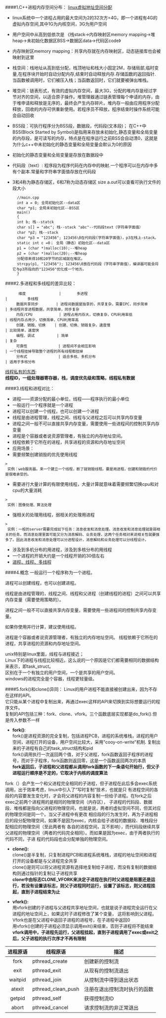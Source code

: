 
####1.C++进程内存空间分布：
[linux虚拟地址空间分配](http://www.cnblogs.com/clover-toeic/p/3754433.html)
  * linux系统中一个进程占用的最大空间为2的32次方=4G，即一个进程有4G的虚拟内存空间,其中1G为内核空间，3G为用户空间
  * 用户空间中从高到低依次是 《栈stack->内存映射区memory mapping->堆heap->未初始化数据区BSS->数据区data->代码区code》
  * 内存映射区memory mapping：共享内存就在内存映射区，动态链接库也会被映射到这里
  * 栈空间：栈地址从高到低分配，栈顶地址和栈大小固定2M，存储局部,临时变量,在程序块开始时自动分配内存,结束时自动释放内存.存储函数的返回指针. 当函数被调用时，它们被压入栈；当函数返回时，它们就要被弹出堆栈。
  * 堆空间：链表形式，有效的虚拟内存空间，最大3G，分配的堆内存是经过字节对齐的空间，以适合原子操作。堆管理器通过链表管理每个申请的内存，由于堆申请和释放是无序的，最终会产生内存碎片。堆内存一般由应用程序分配释放，回收的内存可供重新使用。若程序员不释放，程序结束时操作系统可能会自动回收
  * BSS段：可执行程序分为BSS段，数据段，代码段(文本段)；
  在C++中BSS(Block Started by Symbol)是指用来存放未初始化,静态变量和全局变量的内存段，是可读写的内存，特点是在程序运行之前BSS会自动清0，这就是为什么c++中未初始化的静态变量和全局变量会默认为0的原因
  * 初始化的静态变量和全局变量是存放在数据段中
  * 代码段（text）:  程序段为程序代码在内存中的映射.一个程序可以在内存中多有个副本.常量和字符串字面值存放在代码段

  * 3和4称为静态存储区，6和7称为动态存储区   size a.out可以查看可执行文件的段大小
    
          //main.cpp 
          int a = 0; 全局初始化区--data区 
          char *p1; 全局未初始化区--BSS区
          main() 
          { 
          int b; 栈--statck
          char s[] = "abc"; 栈--stack "abc"--代码段text（字符串字面值）
          char *p2; 栈--stack 
          char *p3 = "123456"; 123456\0在代码段(字符串字面值)，p3在栈上-stack。 
          static int c =0； 全局（静态）初始化区--data区
          p1 = (char *)malloc(10);--堆heap 
          p2 = (char *)malloc(20);--堆heap
          分配得来得10和20字节的区域就在堆区。 
          strcpy(p1, "123456"); 123456\0放在代码段（字符串字面值），编译器可能会将它与p3所指向的"123456"优化成一个地方。 
          }
          
####2.多进程和多线程的差异比较：

          维度               |       多进程                                        |         多线程                   
         数据共享同步        | 进程间数据是独享的，共享复杂，需要IPC，同步简单     | 多线程共享进程数据，共享简单，同步复杂
         内存/CPU            | 进程占用内存大，切换复杂，CPU利用率低               | 线程内存占用少，切换简单，CPU利用率高
         创建、销毁、切换    | 创建、切换、销毁复杂，速度慢                        | 比较简单，速度快
         编程、调试          | 简单                                                | 复杂
         可靠性              | 进程间不会相互影响                                  | 一个线程挂掉导致整个进程的所有线程都挂掉
         分布式              | 适合多核、多机分布                                  | 适用于多核分布
 
[线程私有的东西](http://blog.chinaunix.net/uid-8917757-id-2450452.html):       
__线程ID，一组处理器寄存器，栈，调度优先级和策略，线程私有数据__     

####3.线程和进程对比：
  * 进程——资源分配的最小单位，线程——程序执行的最小单位
   * 一般运行一个程序就是一个进程
   * 进程可以创建一个线程，也可以创建一个进程
   * 线程是由进程管理，线程之间、线程与父进程之后可以共享内存变量
   *  进程之间一般不可以直接共享内存变量，需要使用一些进程间的控制共享内存变量
   * 进程是个容器或者说资源管理者，有独立的内存地址空间。
   * 线程依赖于它所在的进程，共享进程的资源和内存地址空间
  * 应用场景：
   * 需要频繁创建销毁的优先使用线程
   
    > 
     实例：web服务器。来一个建立一个线程，断了就销毁线程。要是用进程，创建和销毁的代价是很难承受的。

   * 需要进行大量计算的有限使用线程，大量计算就意味着需要频繁切换cpu和对cpu的大量消耗
    
    >
     实例：图像处理、算法处理

   * 强相关的处理用线程，弱相关的处理用进程
    
    >
     实例：一般的server需要完成如下任务：消息收发和消息处理。消息收发和消息处理就是弱相关的任务，而消息处理里面可能又分为消息解码、业务处理，这两个任务相对来说相关性就要强多了。因此消息收发和消息处理可以分进程设计，消息解码和业务处理可以分线程设计。   

   * 涉及到多机分布的用进程，涉及到多核分布的用线程
   * 一个进程的开销大约是一个线程开销的30倍左右  
  * [进程、线程、多线程](http://www.cnblogs.com/obama/archive/2013/04/12/3016509.html)
 
####4.概念
一般运行一个程序称为一个进程。

进程可以创建线程，也可以创建进程。

线程是由进程管理的，线程之间、线程和父进程（创建线程的进程）之间可以共享内存变量（需要使用策略的）。

进程之间一般不可以直接共享内存变量，需要使用一些进程间的控制共享内存变量。

如果你使用并行计算，建议使用线程。

进程是个容器或者说资源管理者，有独立的内存地址空间。
线程依赖于它所在的进程，共享进程的资源和内存地址空间。

unix特别是linux里面，线程与进程接近；    
Linux下的进程与线程比较相近。这么说的一个原因是它们都需要相同的数据结构来表示，即task_struct。     
区别在于一个有独立的用户空间，一个是共享的用户空间。    
windows的进程完全是个容器，线程更轻量级。    

####5.fork()和clone()异同：
Linux的用户进程不能直接被创建出来，因为不存在这样的API。    
它只能从某个进程中复制出来，再通过exec这样的API来切换到实际想要运行的程序文件。    
复制的API包括三种：fork、clone、vfork。三个函数底层实现都是do_fork().但是传入参数不一样
* __fork()__:    
 fork()是进程资源的完全复制，包括进程PCB，进程的系统堆栈，进程的用户空间，进程打开的设备，用户空间比较大，采用"cooy-on-write"机制.
 复制出来的子进程有自己的task_struct结构和pid   
 fork()调用执行一次返回两个值，对于父进程，fork函数返回子程序的进程号，而对于子程序，fork函数则返回零，这是一个函数返回两次的本质   
 __fork返回后，子进程和父进程都从调用fork函数的下一条语句开始行，但父子进程运行顺序是不定的，它取决于内核的调度算法__

 >
  fork（）会产生一个和父进程完全相同的子进程，但子进程在此后多会exec系统调用，出于效率考虑，linux中引入了“写时复制“技术，也就是只
 有进程空间的各段的内容要发生变化时，才会将父进程的内容复制一份给子进程。在fork之后exec之前两个进程用的是相同的物理空间（内存区），
 子进程的代码段、数据段、堆栈都是指向父进程的物理空间，也就是说，两者的虚拟空间不同，但其对应的物理空间是同一个。当父子进程中有更改
 相应段的行为发生时，再为子进程相应的段分配物理空间，如果不是因为exec，内核会给子进程的数据段、堆栈段分配相应的物理空间（至此两者有
 各自的进程空间，互不影响），而代码段继续共享父进程的物理空间（两者的代码完全相同）。而如果是因为exec，由于两者执行的代码不同，子进
 程的代码段也会分配单独的物理空间。

* __clone():__    
 clone()是半复制，只复制进程PCB和进程系统堆栈，进程的地址空间和进程打开的设备都是与父进程完全共享     
 clone()是则可以将父进程资源有选择地复制给子进程，而没有复制的数据结构则通过指针的复制让子进程共享     
 __clone中由标志CLONE_VFORK来决定子进程在执行时父进程是阻塞还是运行，若没有设置该标志，则父子进程同时运行，设置了该标志，则父进程挂起，直到子进程结束为止__

* __vfork():__    
 用vfork创建的子进程与父进程共享地址空间，也就是说子进程完全运行在父进程的地址空间上，如果这时子进程修改了某个变量，
 这将影响到父进程。    
 Vfork也是在父进程中返回子进程的进程号，在子进程中返回0   
 用vfork()创建的子进程必须显示调用exit()来结束，否则子进程将不能结束    
__vfork调用中，子进程先运行，父进程挂起，直到子进程调用了exec或exit之后，父子进程的执行次序才不再有限制__


|   进程原语           |      线程原语      |       描述                            |
|:-------------------:|--------------------|--------------------------------------|
|     fork            |   pthread_create   |      创建新的控制流                   |
|   exit              |  pthread_exit      |      从现有的控制流退出                |
|     waitpid         |  pthread_join      |   从控制流中得到退出状态               |
|     atexit          | pthread_clean_push | 注册在退出控制流时执行的函数            |
|     getpid          |  pthread_self      |  获得控制流ID                         |
|     abort           | pthread_cancel     |  请求控制流的非正常退出                | 

